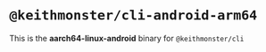 # `@keithmonster/cli-android-arm64`

This is the **aarch64-linux-android** binary for `@keithmonster/cli`
